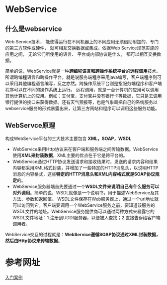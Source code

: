 # WebService

## 什么是webservice

Web Service技术， 能使得运行在不同机器上的不同应用无须借助附加的、专门的第三方软件或硬件， 就可相互交换数据或集成。依据Web Service规范实施的应用之间， 无论它们所使用的语言、 平台或内部协议是什么， 都可以相互交换数据。

简单的说，WebService就是一种**跨编程语言和跨操作系统平台**的**远程调用**技术。所谓跨编程语言和跨操作平台，就是说服务端程序采用java编写，客户端程序则可以采用其他编程语言编写，反之亦然。跨操作系统平台则是指服务端程序和客户端程序可以在不同的操作系统上运行。 远程调用，就是一台计算机的应用可以调用其他计算机上的应用。例如：支付宝，支付宝并没有银行卡等数据，它只是去调用银行提供的接口来获得数据。还有天气预报等，也是气象局把自己的系统服务以webservice服务的形式暴露出来，让第三方网站和程序可以调用这些服务功能。


## WebServce原理

构成WebService平台的三大技术主要包含 **XML，SOAP，WSDL**

- WebService采用Http协议来在客户端和服务端之间传输数据。WebService使用**XML来封装数据**，XML主要的优点在于它是跨平台的。
- WebService通过HTTP协议发送请求和接收结果时，发送的请求内容和结果内容都采用XML格式封装，并增加了一些特定的HTTP消息头，以说明HTTP消息的内容格式，这些**特定的HTTP消息头和XML内容格式就是SOAP协议规定**的。
- WebService服务器端首先要通过一个**WSDL文件来说明自己有什么服务可以对外调用**。简单的说，WSDL就像是一个说明书，用于描述WebService及其方法、参数和返回值。 WSDL文件保存在Web服务器上，通过一个url地址就可以访问到它。客户端要调用一个WebService服务之前，要知道该服务的WSDL文件的地址。WebService服务提供商可以通过两种方式来暴露它的WSDL文件地址：1.注册到UDDI服务器，以便被人查找；2.直接告诉给客户端调用者。
  

WebService交互的过程就是：**WebService遵循SOAP协议通过XML封装数据，然后由Http协议来传输数据**。





# 参考网址

[入门案例](https://blog.csdn.net/c99463904/article/details/76018436)